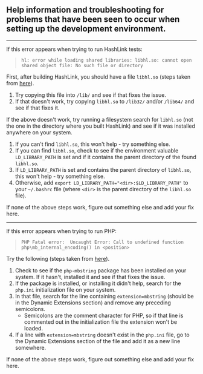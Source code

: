 ## Help information and troubleshooting for problems that have been seen to occur when setting up the development environment.
---

If this error appears when trying to run HashLink tests:

> `hl: error while loading shared libraries: libhl.so: cannot open shared object file: No such file or directory`

First, after building HashLink, you should have a file `libhl.so` (steps taken from [here](https://github.com/HaxeFoundation/hashlink/issues/181)).

1. Try copying this file into `/lib/` and see if that fixes the issue.
2. If that doesn't work, try copying `libhl.so` to `/lib32/` and/or `/lib64/` and see if that fixes it.

If the above doesn't work, try running a filesystem search for `libhl.so` (not the one in the directory where you built HashLink) and see if it was installed anywhere on your system.

1. If you can't find `libhl.so`, this won't help - try something else.
2. If you can find `libhl.so`, check to see if the environment valuable `LD_LIBRARY_PATH` is set and if it contains the parent directory of the found `libhl.so`.
3. If `LD_LIBRARY_PATH` is set and contains the parent directory of `libhl.so`, this won't help - try something else.
4. Otherwise, add `export LD_LIBRARY_PATH="<dir>:$LD_LIBRARY_PATH"` to your `~/.bashrc` file (where `<dir>` is the parent directory of the `libhl.so` file).

If none of the above steps work, figure out something else and add your fix here.

---

If this error appears when trying to run PHP:

> `PHP Fatal error:  Uncaught Error: Call to undefined function php\mb_internal_encoding() in <position>`

Try the following (steps taken from [here]([here](https://stackoverflow.com/questions/1216274/unable-to-call-the-built-in-mb-internal-encoding-method))).

1. Check to see if the `php-mbstring` package has been installed on your system. If it hasn't, installed it and see if that fixes the issue.
2. If the package is installed, or installing it didn't help, search for the `php.ini` initialization file on your system.
3. In that file, search for the line containing `extension=mbstring` (should be in the Dynamic Extensions section) and remove any preceding semicolons.
    * Semicolons are the comment character for PHP, so if that line is commented out in the initialization file the extension won't be loaded.
4. If a line with `extension=mbstring` doesn't exist in the `php.ini` file, go to the Dynamic Extensions section of the file and add it as a new line somewhere.

If none of the above steps work, figure out something else and add your fix here.
